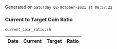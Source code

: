 Generated on `Saturday 02-October-2021 at 00:57:22`

### Current to Target Coin Ratio
`current_coin_ratio.sh`

Date|Current|Target|Ratio
---|---|---|---
